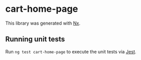# cart-home-page

This library was generated with [Nx](https://nx.dev).

## Running unit tests

Run `ng test cart-home-page` to execute the unit tests via [Jest](https://jestjs.io).
